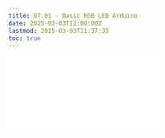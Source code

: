 ```yaml
---
title: 07.01 - Basic RGB LED Arduino
date: 2025-03-03T12:00:00Z
lastmod: 2025-03-03T11:37:33
toc: true
---
```


![Link to included file content](../../../../arduino/basic-rgb-led-arduino.md)
